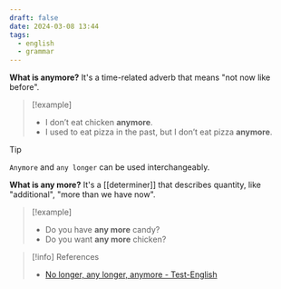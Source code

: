 ```yaml
---
draft: false
date: 2024-03-08 13:44
tags:
  - english
  - grammar
---
```


**What is anymore?** It's a time-related adverb that means "not now like before".

>[!example]
>- I don’t eat chicken **anymore**. 
>- I used to eat pizza in the past, but I don’t eat pizza **anymore**.

>[!tip]
> `Anymore` and `any longer` can be used interchangeably.

**What is any more?** It's a [[determiner]] that describes quantity, like "additional", "more than we have now".

>[!example]
>- Do you have **any more** candy?
>- Do you want **any more** chicken?

> [!info] References
> - [No longer, any longer, anymore - Test-English](https://test-english.com/grammar-points/a2/no-longer-any-longer-anymore/)
